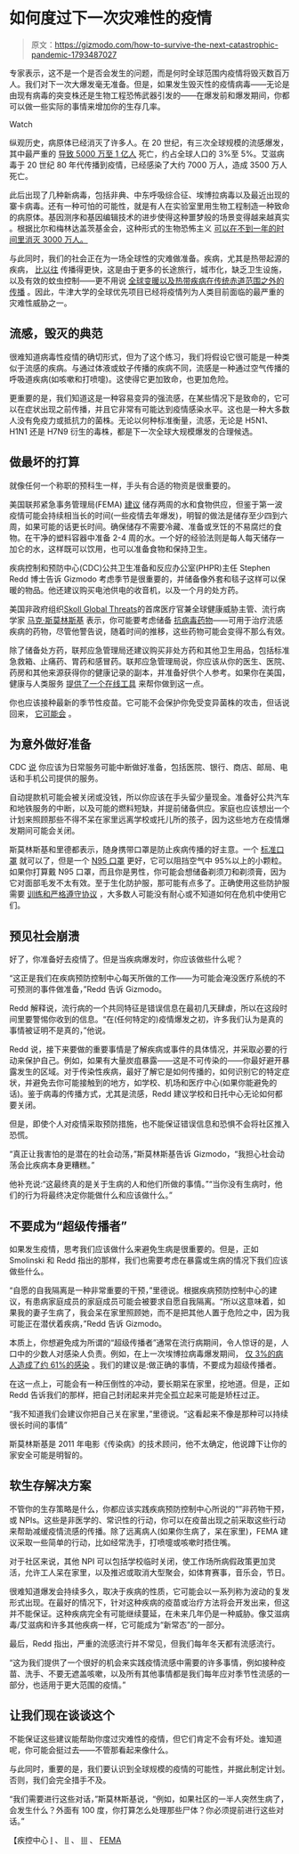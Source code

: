 # 如何度过下一次灾难性的疫情

> 原文：<https://gizmodo.com/how-to-survive-the-next-catastrophic-pandemic-1793487027>

专家表示，这不是一个是否会发生的问题，而是何时全球范围内疫情将毁灭数百万人。我们对下一次大爆发毫无准备。但是，如果发生毁灭性的疫情病毒——无论是由现有病毒的突变株还是生物工程恐怖武器引发的——在爆发前和爆发期间，你都可以做一些实际的事情来增加你的生存几率。

Watch

纵观历史，病原体已经消灭了许多人。在 20 世纪，有三次全球规模的流感爆发，其中最严重的 [导致 5000 万至 1 亿人](https://wwwnc.cdc.gov/eid/article/12/1/05-0979_article) 死亡，约占全球人口的 3%至 5%。艾滋病毒于 20 世纪 80 年代传播到疫情，已经感染了大约 7000 万人，造成 3500 万人死亡。

此后出现了几种新病毒，包括非典、中东呼吸综合征、埃博拉病毒以及最近出现的寨卡病毒。还有一种可怕的可能性，就是有人在实验室里用生物工程制造一种致命的病原体。基因测序和基因编辑技术的进步使得这种噩梦般的场景变得越来越真实 。根据比尔和梅林达盖茨基金会，这种形式的生物恐怖主义 [可以在不到一年的时间里消灭 3000 万人。](http://www.businessinsider.com/bill-gates-op-ed-bio-terrorism-epidemic-world-threat-2017-2)

与此同时，我们的社会正在为一场全球性的灾难做准备。疾病，尤其是热带起源的疾病， [比以往](http://www.nature.com/scitable/topicpage/dengue-transmission-22399758) 传播得更快，这是由于更多的长途旅行，城市化，缺乏卫生设施，以及有效的蚊虫控制——更不用说 [全球变暖以及热带疾病在传统赤道范围之外的传播](https://www.scientificamerican.com/article/mosquito-borne-diseases-on-the-uptick-thanks-to-global-warming/) 。因此，牛津大学的全球优先项目已经将疫情列为人类目前面临的最严重的灾难性威胁之一。

## 流感，毁灭的典范

很难知道病毒性疫情的确切形式，但为了这个练习，我们将假设它很可能是一种类似于流感的疾病。与通过体液或蚊子传播的疾病不同，流感是一种通过空气传播的呼吸道疾病(如咳嗽和打喷嚏)。这使得它更加致命，也更加危险。

更重要的是，我们知道这是一种容易变异的强流感，在某些情况下是致命的，它可以在症状出现之前传播，并且它非常有可能达到疫情感染水平。这也是一种大多数人没有免疫力或抵抗力的菌株。无论以何种标准衡量，流感，无论是 H5N1、H1N1 还是 H7N9 衍生的毒株，都是下一次全球大规模爆发的合理候选。

## **做最坏的打算**

就像任何一个称职的预科生一样，手头有合适的物资是很重要的。

美国联邦紧急事务管理局(FEMA) [建议](https://www.ready.gov/pandemic) 储存两周的水和食物供应，但鉴于第一波疫情可能会持续相当长的时间(一些疫情去年爆发)，明智的做法是储存至少四到六周，如果可能的话更长时间。确保储存不需要冷藏、准备或烹饪的不易腐烂的食物。在干净的塑料容器中准备 2-4 周的水。一个好的经验法则是每人每天储存一加仑的水，这样既可以饮用，也可以准备食物和保持卫生。

疾病控制和预防中心(CDC)公共卫生准备和反应办公室(PHPR)主任 Stephen Redd 博士告诉 Gizmodo 考虑季节是很重要的，并储备像外套和毯子这样可以保暖的物品。他还建议购买电池供电的收音机，以及一个月的处方药。

美国非政府组织[Skoll Global Threats](http://www.skollglobalthreats.org/)的首席医疗官兼全球健康威胁主管、流行病学家 [马克·斯莫林斯基](http://www.skollglobalthreats.org/about-us/staff/) 表示，你可能要考虑储备 [抗病毒药物](https://www.cdc.gov/flu/antivirals/whatyoushould.htm)——可用于治疗流感疾病的药物，尽管他警告说，随着时间的推移，这些药物可能会变得不那么有效。

除了储备处方药，联邦应急管理局还建议购买非处方药和其他卫生用品，包括标准急救箱、止痛药、胃药和感冒药。联邦应急管理局说，你应该从你的医生、医院、药房和其他来源获得你的健康记录的副本，并准备好供个人参考。如果你在美国，健康与人类服务 [提供了一个在线工具](http://healthit.gov/bluebutton) 来帮你做到这一点。

你也应该接种最新的季节性疫苗。它可能不会保护你免受变异菌株的攻击，但话说回来， [它可能会](http://gizmodo.com/why-does-the-power-of-the-flu-shot-change-each-year-1792642844) 。

## 为意外做好准备

CDC [说](http://health.mo.gov/emergencies/panflu/pdf/planfluplancommunity.pdf) 你应该为日常服务可能中断做好准备，包括医院、银行、商店、邮局、电话和手机公司提供的服务。

自动提款机可能会被关闭或没钱，所以你应该在手头留少量现金。准备好公共汽车和地铁服务的中断，以及可能的燃料短缺，并提前储备供应。家庭也应该想出一个计划来照顾那些不得不呆在家里远离学校或托儿所的孩子，因为这些地方在疫情爆发期间可能会关闭。

斯莫林斯基和里德都表示，随身携带口罩是防止疾病传播的好主意。一个 [标准口罩](https://www.fda.gov/MedicalDevices/ProductsandMedicalProcedures/GeneralHospitalDevicesandSupplies/PersonalProtectiveEquipment/ucm055977.htm#s2) 就可以了，但是一个 [N95 口罩](https://www.fda.gov/MedicalDevices/ProductsandMedicalProcedures/GeneralHospitalDevicesandSupplies/PersonalProtectiveEquipment/ucm055977.htm#s3) 更好，它可以阻挡空气中 95%以上的小颗粒。如果你打算戴 N95 口罩，而且你是男性，你可能会想储备剃须刀和剃须膏，因为它对面部毛发不太有效。至于生化防护服，那可能有点多了。正确使用这些防护服需要 [训练和严格遵守协议](https://www.cdc.gov/vhf/ebola/healthcare-us/ppe/guidance.html) ，大多数人可能没有耐心或不知道如何在危机中使用它们。

## 预见社会崩溃

好了，你准备好去疫情了。但是当疾病爆发时，你应该做些什么呢？

“这正是我们在疾病预防控制中心每天所做的工作——为可能会淹没医疗系统的不可预测的事件做准备，”Redd 告诉 Gizmodo。

Redd 解释说，流行病的一个共同特征是错误信息在最初几天肆虐，所以在这段时间里要警惕你收到的信息。“在(任何特定的)疫情爆发之初，许多我们认为是真的事情被证明不是真的，”他说。

Redd 说，接下来要做的重要事情是了解疾病或事件的具体情况，并采取必要的行动来保护自己。例如，如果有大量炭疽暴露——这是不可传染的——你最好避开暴露发生的区域。对于传染性疾病，最好了解它是如何传播的，如何识别它的特定症状，并避免去你可能接触到的地方，如学校、机场和医疗中心(如果你能避免的话)。鉴于病毒的传播方式，尤其是流感，Redd 建议学校和日托中心无论如何都要关闭。

但是，即使个人对疫情采取预防措施，也不能保证错误信息和恐惧不会将社区推入恐慌。

“真正让我害怕的是潜在的社会动荡，”斯莫林斯基告诉 Gizmodo，“我担心社会动荡会比疾病本身更糟糕。”

他补充说:“这最终真的是关于生病的人和他们所做的事情。”“当你没有生病时，他们的行为将最终决定你能做什么和应该做什么。”

## 不要成为“超级传播者”

如果发生疫情，思考我们应该做什么来避免生病是很重要的。但是，正如 Smolinski 和 Redd 指出的那样，我们也需要考虑在暴露或生病的情况下我们应该做些什么。

“自愿的自我隔离是一种非常重要的干预，”里德说。根据疾病预防控制中心的建议，有患病家庭成员的家庭成员可能会被要求自愿自我隔离。“所以这意味着，如果我的妻子生病了，我会呆在家里照顾她，而不是把其他人置于危险之中，因为我可能正在潜伏着疾病，”Redd 告诉 Gizmodo。

本质上，你想避免成为所谓的“超级传播者”通常在流行病期间，令人惊讶的是，人口中的少数人对感染人负责。例如，在上一次埃博拉病毒爆发期间， [仅 3%的病人造成了约 61%的感染](http://www.pnas.org/content/114/9/2337.full) 。我们的建议是:做正确的事情，不要成为超级传播者。

在这一点上，可能会有一种压倒性的冲动，要长期呆在家里，挖地道。但是，正如 Redd 告诉我们的那样，把自己封闭起来并完全孤立起来可能是矫枉过正。

“我不知道我们会建议你把自己关在家里，”里德说。“这看起来不像是那种可以持续很长时间的事情”

斯莫林斯基是 2011 年电影《传染病》的技术顾问，他不太确定，他说蹲下让你的家安全可能是明智的。

## 软生存解决方案

不管你的生存策略是什么，你都应该实践疾病预防控制中心所说的“”非药物干预，或 NPIs。这些是非医学的、常识性的行动，你可以在疫苗出现之前采取这些行动来帮助减缓疫情流感的传播。除了远离病人(如果你生病了，呆在家里)，FEMA 建议采取一些简单的行动，比如经常洗手，打喷嚏或咳嗽时捂住嘴。

对于社区来说，其他 NPI 可以包括学校临时关闭，使工作场所病假政策更加灵活，允许工人呆在家里，以及推迟或取消大型聚会，如体育赛事，音乐会，节日。

很难知道爆发会持续多久，取决于疾病的性质，它可能会以一系列称为波动的复发形式出现。在最好的情况下，针对这种疾病的疫苗或治疗方法将会开发出来，但这并不能保证。这种疾病完全有可能继续蔓延，在未来几年仍是一种威胁。像艾滋病毒/艾滋病和许多其他疾病一样，它可能成为“新常态”的一部分。

最后，Redd 指出，严重的流感流行并不常见，但我们每年冬天都有流感流行。

“这为我们提供了一个很好的机会来实践疫情流感中需要的许多事情，例如接种疫苗、洗手、不要无遮盖咳嗽，以及所有其他事情都是我们每年应对季节性流感的一部分，也适用于更大范围的疫情。”

## 让我们现在谈谈这个

不能保证这些建议能帮助你度过灾难性的疫情，但它们肯定不会有坏处。谁知道呢，你可能会挺过去——不管那看起来像什么。

与此同时，重要的是，我们要认识到全球规模的疫情的可能性，并据此制定计划。否则，我们会完全措手不及。

“我们需要进行这些对话，”斯莫林斯基说，“例如，如果社区的一半人突然生病了，会发生什么？外面有 100 度，你打算怎么处理那些尸体？你必须提前进行这些对话。”

【疾控中心 [I](http://health.mo.gov/emergencies/panflu/pdf/planfluplancommunity.pdf) 、 [II](http://www.cdc.gov/npi) 、 [III](http://www.cdc.gov/flu/avian/index.htm) 、 [FEMA](https://www.ready.gov/pandemic)